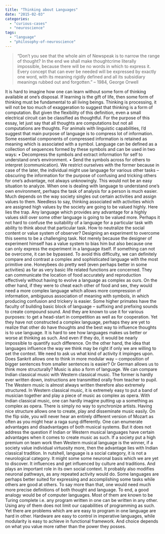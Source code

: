 ```yaml
---
title: "Thinking about Languages"
date: "2015-02-03"
categories: 
  - "curious-cases"
  - "neuroscience"
tags: 
  - "language"
  - "philosophy-of-neuroscience"
---
```


> “Don’t you see that the whole aim of Newspeak is to narrow the range of thought? In the end we shall make thoughtcrime literally impossible, because there will be no words in which to express it. Every concept that can ever be needed will be expressed by exactly one word, with its meaning rigidly defined and all its subsidiary meanings rubbed out and forgotten.” – 1984, George Orwell

It is hard to imagine how one can learn without some form of thinking available at one’s disposal. If learning is the gift of life, then some form of thinking must be fundamental to all living beings. Thinking is processing, it will not be too much of exaggeration to suggest that thinking is a form of computation. But given the flexibility of this definition, even a small electrical circuit can be classified as thoughtful. For the purpose of this essay, let just say that all thoughts are computations but not all computations are thoughts. For animals with linguistic capabilities, I’d suggest that main purpose of language is to compress lot of information. Some essential components of compressed information is retained as meaning which is associated with a symbol. Language can be defined as a collection of sequences formed by these symbols and can be used in two ways: • Decompress the symbols and extract information for self to understand one’s environment. • Send the symbols across for others to interpret (communication). We restrict ourselves with the former because in case of the later, the individual might use language for various other tasks – obscuring the information for the purpose of confusing and tricking others for one’s advantage, not always unknowingly. This would not be an easy situation to analyze. When one is dealing with language to understand one’s own environment, perhaps the task of analysis for a person is much easier. Much depends on the way society singles out certain activities and assign values to them. Needless to say, thinking associated with activities which are assigned high values by the society are going to be valued highly. Here lies the trap. Any language which provides any advantage for a highly values skill over some other language is going to be valued more. Perhaps it not hard to confuse the suitability of a language for a particular task with ability to think about that particular task. How to neutralize the social content or value system of observer? Designing an experiment to overcome this seems to be a challenging task. Not merely because the designer of experiment himself has a value system to bias him but also because one can only express the experiment in a language itself. If something can not be overcome, it can be bypassed. To avoid this difficulty, we can definitely compare and contrast a complex and sophisticated language with the most primitive one. Honeybees do pretty well (even perhaps better in some activities) as far as very basic life related functions are concerned. They can communicate the location of food accurately and reproduction effectively without having to evolve a language as complex as ours. On the other hand, if they were to cheat each other of food and sex, they would need a more complex language which allows more compression of information, ambiguous association of meaning with symbols, in which producing confusion and trickery is easier. Some higher primates have the faculty of building basic block of language – suffixing and prefixing sounds to create compound sound. And they are known to use it for various purposes: to get a head-start in competition as well as for cooperation. Yet they have not constructed a complex language, perhaps they are yet to realize that other do have thoughts and the best way to influence thoughts is to use language. It is hard to see how languages makes us better or worse at thinking as such. And even if they do, it would be nearly impossible to quantify such difference. On the other hand, the idea that languages influence the way we think may be right if only we are willing to set the context. We need to ask us what kind of activity it impinges upon. Does Sankrit allows one to think in more modular way – composition of bigger sentences from smaller sentences is easier? Or German allows us to think more structurally? Music is also a form of language. We can compare Indian classical music with Western classical music. The former is hardly ever written down, instructions are transmitted orally from teacher to pupil. The Western music is almost always written therefore also extremely structured. In Western classical music, it is extremely easy to put a band of musician together and play a piece of music as complex as opera. With Indian classical music, one can hardly imagine putting up a something as complex as opera. There is simply no way to synchronize artists. Having nice structure allows one to create, play and disseminate music easily. On the flip side, you will never hear an entirely different version of Mozart as often as you might hear a raga sung differently. One can enumerate advantages and disadvantages of both musical systems. But it does not address the question if Indian or Western musical languages have certain advantages when it comes to create music as such. If a society put a high premium on team work then Western musical language is the winner, if a society value individual virtuosity more, then the advantage lies with Indian classical tradition. In nutshell, language is a social category, it is not a neurological category. It might some some neuronal basis which we are yet to discover. It influences and get influenced by culture and traditions. And plays an important role in its own social context. It probably also modifies neuronal pathways, as any repeated activity would do. Some languages are perhaps better suited for expressing and accomplishing some tasks while others are good at others. To say more than that, one would need much more precise definitions of both thought and language. To end, a good analogy would be of computer languages. Most of them are known to be Turing complete i.e. any program written in one can be written in any other. Using any of them does not limit our capabilities of programming as such. Yet there are problems which are are easy to program in one language are hard in other. Hardware are easy to control in imperative languages, while modularity is easy to achieve in functional framework. And choice depends on what you value more rather than the power they posses.
